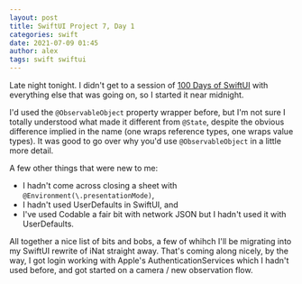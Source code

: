 ```yaml
---
layout: post
title: SwiftUI Project 7, Day 1
categories: swift
date: 2021-07-09 01:45
author: alex
tags: swift swiftui
---
```


Late night tonight. I didn't get to a session of [100 Days of SwiftUI](https://www.hackingwithswift.com/100/swiftui) with everything else that was going on, so I started it near midnight.

I'd used the `@ObservableObject` property wrapper before, but I'm not sure I totally understood what made it different from `@State`, despite the obvious difference implied in the name (one wraps reference types, one wraps value types). It was good to go over why you'd use `@ObservableObject` in a little more detail.

A few other things that were new to me:
- I hadn't come across closing a sheet with `@Environment(\.presentationMode)`,
- I hadn't used UserDefaults in SwiftUI, and
- I've used Codable a fair bit with network JSON but I hadn't used it with UserDefaults.

All together a nice list of bits and bobs, a few of whihch I'll be migrating into my SwiftUI rewrite of iNat straight away. That's coming along nicely, by the way, I got login working with Apple's AuthenticationServices which I hadn't used before, and got started on a camera / new observation flow.
